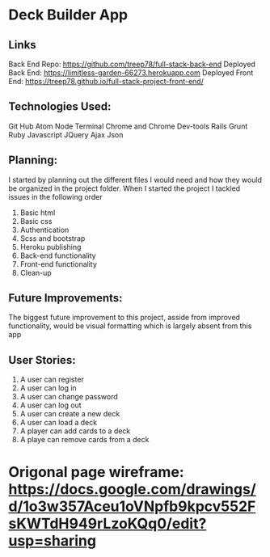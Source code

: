 # Deck Builder App

## Links

Back End Repo: https://github.com/treep78/full-stack-back-end
Deployed Back End: https://limitless-garden-66273.herokuapp.com
Deployed Front End: https://treep78.github.io/full-stack-project-front-end/

## Technologies Used:
Git Hub
Atom
Node
Terminal
Chrome and Chrome Dev-tools
Rails
Grunt
Ruby
Javascript
JQuery
Ajax
Json

## Planning:
I started by planning out the different files I would need and how they would be organized in the project folder. When I started the project I tackled issues in the following order
1. Basic html
2. Basic css
3. Authentication
4. Scss and bootstrap
5. Heroku publishing
6. Back-end functionality
7. Front-end functionality
7. Clean-up

## Future Improvements:
The biggest future improvement to this project, asside from improved functionality, would be visual formatting which is largely absent from this app

## User Stories:

1. A user can register
2. A user can log in
3. A user can change password
4. A user can log out
5. A user can create a new deck
6. A user can load a deck
7. A player can add cards to a deck
8. A playe can remove cards from a deck

# Origonal page wireframe: https://docs.google.com/drawings/d/1o3w357Aceu1oVNpfb9kpcv552FsKWTdH949rLzoKQq0/edit?usp=sharing
